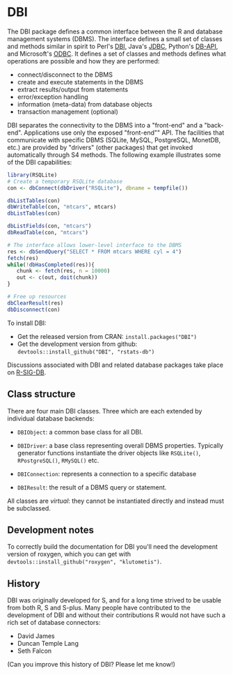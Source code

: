 # DBI

The DBI package defines a common interface between the R and database management systems (DBMS).  The interface defines a small set of classes and methods similar in spirit to Perl's [DBI](http://dbi.perl.org/), Java's [JDBC](http://www.oracle.com/technetwork/java/javase/jdbc/index.html), Python's [DB-API](http://www.python.org/dev/peps/pep-0249/), and Microsoft's [ODBC]((http://en.wikipedia.org/wiki/ODBC)). It defines a set of classes and methods defines what operations are possible and how they are performed:  

* connect/disconnect to the DBMS
* create and execute statements in the DBMS
* extract results/output from statements
* error/exception handling
* information (meta-data) from database objects
* transaction management (optional)

DBI separates the connectivity to the DBMS into a "front-end" and a "back-end".  Applications use only the exposed "front-end"" API.  The facilities that communicate with specific DBMS (SQLite, MySQL, PostgreSQL, MonetDB, etc.) are provided by "drivers" (other packages) that get invoked automatically through S4 methods. The following example illustrates some of the DBI capabilities:

```R
library(RSQLite)
# Create a temporary RSQLite database
con <- dbConnect(dbDriver("RSQLite"), dbname = tempfile())

dbListTables(con)
dbWriteTable(con, "mtcars", mtcars)
dbListTables(con)

dbListFields(con, "mtcars")
dbReadTable(con, "mtcars")

# The interface allows lower-level interface to the DBMS
res <- dbSendQuery("SELECT * FROM mtcars WHERE cyl = 4")
fetch(res)
while(!dbHasCompleted(res)){
   chunk <- fetch(res, n = 10000)
   out <- c(out, doit(chunk))
}

# Free up resources
dbClearResult(res)
dbDisconnect(con)
```

To install DBI:

* Get the released version from CRAN: `install.packages("DBI")`
* Get the development version from github: `devtools::install_github("DBI", "rstats-db")`

Discussions associated with DBI and related database packages take place on [R-SIG-DB](https://stat.ethz.ch/mailman/listinfo/r-sig-db).

## Class structure

There are four main DBI classes. Three which are each extended by individual database backends:

* `DBIObject`: a common base class for all DBI.

* `DBIDriver`: a base class representing overall DBMS properties. 
  Typically generator functions instantiate the driver objects like `RSQLite()`,
  `RPostgreSQL()`, `RMySQL()` etc.

* `DBIConnection`: represents a connection to a specific database

* `DBIResult`: the result of a DBMS query or statement.  

All classes are _virtual_: they cannot be instantiated directly and instead must be subclassed.

## Development notes

To correctly build the documentation for DBI you'll need the development version of roxygen, which you can get with `devtools::install_github("roxygen", "klutometis")`.

## History

DBI was originally developed for S, and for a long time strived to be usable from both R, S and S-plus. Many people have contributed to the development of DBI and without their contributions R would not have such a rich set of database connectors:

* David James
* Duncan Temple Lang 
* Seth Falcon

(Can you improve this history of DBI? Please let me know!)
